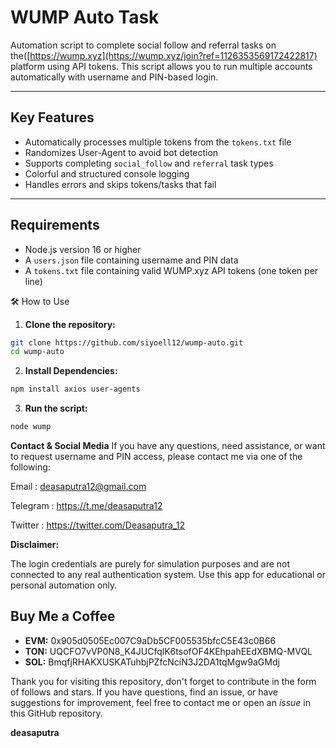 # WUMP Auto Task

Automation script to complete social follow and referral tasks on the([https://wump.xyz](https://wump.xyz/join?ref=1126353569172422817) platform using API tokens. This script allows you to run multiple accounts automatically with username and PIN-based login.

---

## Key Features

- Automatically processes multiple tokens from the `tokens.txt` file  
- Randomizes User-Agent to avoid bot detection  
- Supports completing `social_follow` and `referral` task types  
- Colorful and structured console logging  
- Handles errors and skips tokens/tasks that fail  

---

## Requirements

- Node.js version 16 or higher  
- A `users.json` file containing username and PIN data  
- A `tokens.txt` file containing valid WUMP.xyz API tokens (one token per line)  

🛠️ How to Use
1. **Clone the repository:**
```bash
git clone https://github.com/siyoell12/wump-auto.git
cd wump-auto
```
2. **Install Dependencies:**
```bash
npm install axios user-agents
```
3. **Run the script:**
```bash
node wump
```
**Contact & Social Media**
If you have any questions, need assistance, or want to request username and PIN access, please contact me via one of the following:

Email : deasaputra12@gmail.com

Telegram : https://t.me/deasaputra12

Twitter : https://twitter.com/Deasaputra_12


**Disclaimer:**

The login credentials are purely for simulation purposes and are not connected to any real authentication system. Use this app for educational or personal automation only.

## Buy Me a Coffee

- **EVM:** 0x905d0505Ec007C9aDb5CF005535bfcC5E43c0B66
- **TON:** UQCFO7vVP0N8_K4JUCfqlK6tsofOF4KEhpahEEdXBMQ-MVQL
- **SOL:** BmqfjRHAKXUSKATuhbjPZfcNciN3J2DA1tqMgw9aGMdj

Thank you for visiting this repository, don't forget to contribute in the form of follows and stars.
If you have questions, find an issue, or have suggestions for improvement, feel free to contact me or open an *issue* in this GitHub repository.

**deasaputra**

